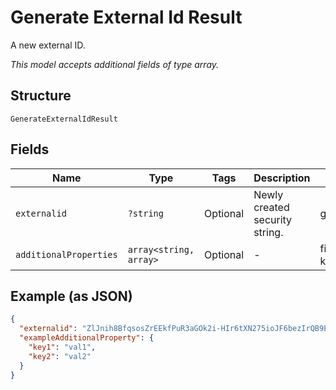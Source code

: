 
# Generate External Id Result

A new external ID.

*This model accepts additional fields of type array.*

## Structure

`GenerateExternalIdResult`

## Fields

| Name | Type | Tags | Description | Getter | Setter |
|  --- | --- | --- | --- | --- | --- |
| `externalid` | `?string` | Optional | Newly created security string. | getExternalid(): ?string | setExternalid(?string externalid): void |
| `additionalProperties` | `array<string, array>` | Optional | - | findAdditionalProperty(string key): array | additionalProperty(string key, array value): void |

## Example (as JSON)

```json
{
  "externalid": "ZlJnih8BfqsosZrEEkfPuR3aGOk2i-HIr6tXN275ioJF6bezIrQB9EbzpTRep8J7RmV7QH==",
  "exampleAdditionalProperty": {
    "key1": "val1",
    "key2": "val2"
  }
}
```


